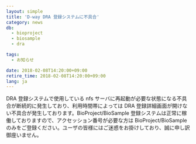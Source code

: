 ```yaml
---
layout: simple
title: 'D-way DRA 登録システムに不具合'
category: news
db:
  - bioproject
  - biosample
  - dra

tags:
  - お知らせ

date: 2018-02-08T14:20:00+09:00
retire_time: 2018-02-08T14:20:00+09:00
lang: ja
---
```


<p>DRA 登録システムで使用している nfs サーバに再起動が必要な状態になる不具合が断続的に発生しており、利用時間帯によっては DRA 登録詳細画面が開けない不具合が発生しております。BioProject/BioSample 登録システムは正常に稼働しておりますので、アクセッション番号が必要な方は BioProject/BioSample のみをご登録ください。ユーザの皆様にはご迷惑をお掛けしており、誠に申し訳御座いません。</p>
